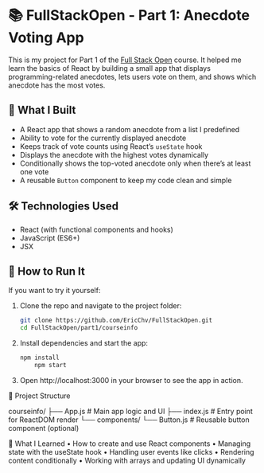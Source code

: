 # 📚 FullStackOpen - Part 1: Anecdote Voting App

This is my project for Part 1 of the [Full Stack Open](https://fullstackopen.com/en/) course. It helped me learn the basics of React by building a small app that displays programming-related anecdotes, lets users vote on them, and shows which anecdote has the most votes.

## 🌟 What I Built

- A React app that shows a random anecdote from a list I predefined
- Ability to vote for the currently displayed anecdote
- Keeps track of vote counts using React’s `useState` hook
- Displays the anecdote with the highest votes dynamically
- Conditionally shows the top-voted anecdote only when there’s at least one vote
- A reusable `Button` component to keep my code clean and simple

## 🛠️ Technologies Used

- React (with functional components and hooks)
- JavaScript (ES6+)
- JSX

## 🚀 How to Run It

If you want to try it yourself:

1. Clone the repo and navigate to the project folder:

	```bash
	git clone https://github.com/EricChv/FullStackOpen.git
	cd FullStackOpen/part1/courseinfo

2.	Install dependencies and start the app:
	```bash
	npm install
        npm start


3.	Open http://localhost:3000 in your browser to see the app in action.

📂 Project Structure

courseinfo/
├── App.js        # Main app logic and UI
├── index.js      # Entry point for ReactDOM render
└── components/
    └── Button.js # Reusable button component (optional)

📖 What I Learned
	•	How to create and use React components
	•	Managing state with the useState hook
	•	Handling user events like clicks
	•	Rendering content conditionally
	•	Working with arrays and updating UI dynamically
